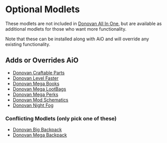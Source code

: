 # Optional Modlets

These modlets are not included in [Donovan All In One](../donovan-aio), but are available as additional modlets for those who want more functionality.

Note that these can be installed along with AiO and will override any existing functionality.

## Adds or Overrides AiO

- [Donovan Craftable Parts](donovan-craftableparts)
- [Donovan Level Faster](donovan-levelfaster)
- [Donovan Mega Books](donovan-megabooks)
- [Donovan Mega LootBags](donovan-megalootbags)
- [Donovan Mega Perks](donovan-megaperks)
- [Donovan Mod Schematics](donovan-modschematics)
- [Donovan Night Fog](donovan-nightfog)

### Conflicting Modlets (only pick one of these)

- [Donovan Big Backpack](donovan-bigbackpack)
- [Donovan Mega Backpack](donovan-megabackpack)
